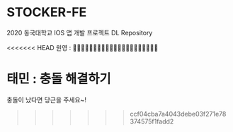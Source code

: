 # STOCKER-FE

2020 동국대학교 IOS 앱 개발 프로젝트 DL Repository

<<<<<<< HEAD
원영 : 🥕🥕🥕🥕🥕🥕🥕🥕🥕🥕🥕🥕🥕🥕🥕🥕🥕🥕🥕🥕🥕

태민 : 충돌 해결하기
=======
충돌이 났다면 당근을 주세요~!
>>>>>>> ccf04cba7a4043debe03f271e78374575f1fadd2
